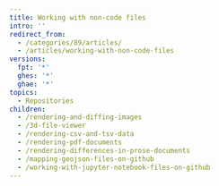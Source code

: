 ```yaml
---
title: Working with non-code files
intro: ''
redirect_from:
  - /categories/89/articles/
  - /articles/working-with-non-code-files
versions:
  fpt: '*'
  ghes: '*'
  ghae: '*'
topics:
  - Repositories
children:
  - /rendering-and-diffing-images
  - /3d-file-viewer
  - /rendering-csv-and-tsv-data
  - /rendering-pdf-documents
  - /rendering-differences-in-prose-documents
  - /mapping-geojson-files-on-github
  - /working-with-jupyter-notebook-files-on-github
---
```


